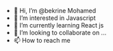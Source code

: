 - 👋 Hi, I’m @bekrine Mohamed
- 👀 I’m interested in Javascript
- 🌱 I’m currently learning React js
- 💞️ I’m looking to collaborate on ...
- 📫 How to reach me 

<!---
bekrine/bekrine is a ✨ special ✨ repository because its `README.md` (this file) appears on your GitHub profile.
You can click the Preview link to take a look at your changes.
--->
